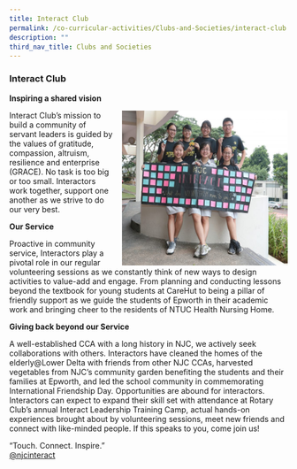 ```yaml
---
title: Interact Club
permalink: /co-curricular-activities/Clubs-and-Societies/interact-club
description: ""
third_nav_title: Clubs and Societies
---
```

### Interact Club

**Inspiring a shared vision**

<img src="/images/interact1.png" style="width:300px;height:280px;margin-left:15px;" align = "right"> Interact Club’s mission to build a community of servant leaders is guided by the values of gratitude, compassion, altruism, resilience and enterprise (GRACE). No task is too big or too small. Interactors work together, support one another as we strive to do our very best.

**Our Service** 

Proactive in community service, Interactors play a pivotal role in our regular volunteering sessions as we constantly think of new ways to design activities to value-add and engage. From planning and conducting lessons beyond the textbook for young students at CareHut to being a pillar of friendly support as we guide the students of Epworth in their academic work and bringing cheer to the residents of NTUC Health Nursing Home.

**Giving back beyond our Service**

A well-established CCA with a long history in NJC, we actively seek collaborations with others. Interactors have cleaned the homes of the elderly@Lower Delta with friends from other NJC CCAs, harvested vegetables from NJC’s community garden benefiting the students and their families at Epworth, and led the school community in commemorating International Friendship Day. Opportunities are abound for interactors.  Interactors can expect to expand their skill set with attendance at Rotary Club’s annual Interact Leadership Training Camp, actual hands-on experiences brought about by volunteering sessions, meet new friends and connect with like-minded people. If this speaks to you, come join us! 

“Touch. Connect. Inspire.”  
[@njcinteract](https://www.instagram.com/njcinteract/?hl=en)